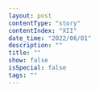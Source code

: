 ```yaml
---
layout: post
contentType: "story"
contentIndex: "XII"
date_time: "2022/06/01"
description: ""
title: ""
show: false
isSpecial: false
tags: ""
---
```

